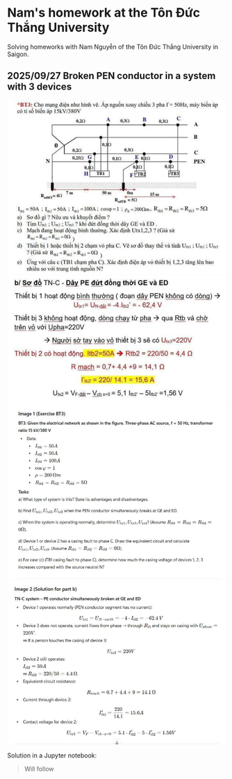 # Nam's homework at the Tôn Đức Thắng University

Solving homeworks with Nam Nguyễn of the Tôn Đức Thắng University in Saigon.

## 2025/09/27 Broken PEN conductor in a system with 3 devices

![part 1](images/2025-09-27_p1.jpg)
![part 2](images/2025-09-27_p2.jpg)
![part 3](images/2025-09-27_p3.jpg)
![part 4](images/2025-09-27_p4.jpg)

Solution in a Jupyter notebook:

> Will follow

